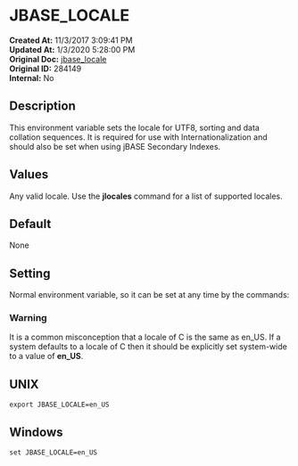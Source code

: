 # JBASE_LOCALE

**Created At:** 11/3/2017 3:09:41 PM  
**Updated At:** 1/3/2020 5:28:00 PM  
**Original Doc:** [jbase_locale](https://docs.jbase.com/41717-environment-variables/jbase_locale)  
**Original ID:** 284149  
**Internal:** No  

## Description

This environment variable sets the locale for UTF8, sorting and data collation sequences. It is required for use with Internationalization and should also be set when using jBASE Secondary Indexes.

## Values

Any valid locale. Use the **jlocales** command for a list of supported locales.

## Default

None

## Setting

Normal environment variable, so it can be set at any time by the commands:

### Warning

It is a common misconception that a locale of C is the same as en\_US. If a system defaults to a locale of C then it should be explicitly set system-wide to a value of **en\_US**.

## UNIX

```
export JBASE_LOCALE=en_US
```

## Windows

```
set JBASE_LOCALE=en_US
```
